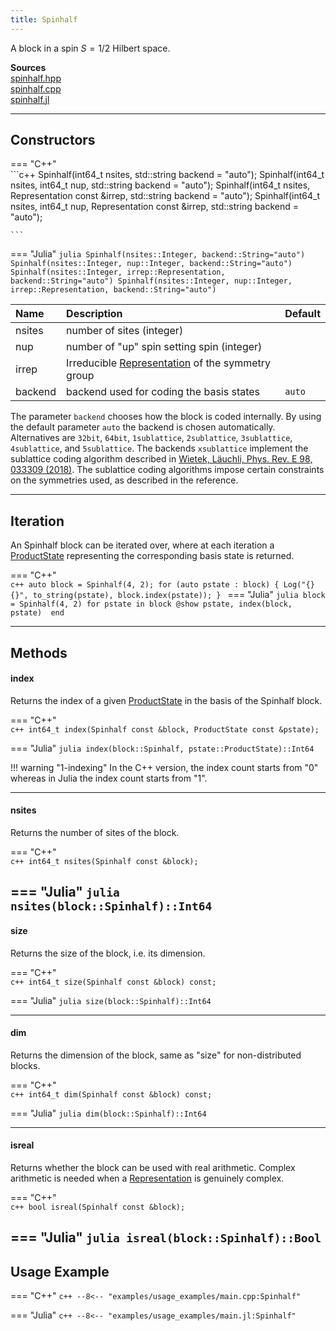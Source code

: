 ```yaml
---
title: Spinhalf
---
```


A block in a spin $S=1/2$  Hilbert space. 

**Sources**<br>
[spinhalf.hpp](https://github.com/awietek/xdiag/blob/main/xdiag/blocks/spinhalf.hpp)<br>
[spinhalf.cpp](https://github.com/awietek/xdiag/blob/main/xdiag/blocks/spinhalf.cpp)<br>
[spinhalf.jl](https://github.com/awietek/XDiag.jl/blob/main/src/blocks/spinhalf.jl)

---

## Constructors

=== "C++"	
	```c++
	Spinhalf(int64_t nsites, std::string backend = "auto");
	Spinhalf(int64_t nsites, int64_t nup, std::string backend = "auto");
	Spinhalf(int64_t nsites, Representation const &irrep, std::string backend = "auto");
	Spinhalf(int64_t nsites, int64_t nup, Representation const &irrep, std::string backend = "auto");

	```
=== "Julia"
	```julia
	Spinhalf(nsites::Integer, backend::String="auto")
	Spinhalf(nsites::Integer, nup::Integer, backend::String="auto")
	Spinhalf(nsites::Integer, irrep::Representation, backend::String="auto")
	Spinhalf(nsites::Integer, nup::Integer, irrep::Representation, backend::String="auto")
	```
	
| Name    | Description                                                                          | Default |
|:--------|:-------------------------------------------------------------------------------------|---------|
| nsites  | number of sites (integer)                                                            |         |
| nup     | number of "up" spin setting spin (integer)                                           |         |
| irrep   | Irreducible [Representation](../symmetries/representation.md)  of the symmetry group |         |
| backend | backend used for coding the basis states                                             | `auto`  |
	
	
The parameter `backend` chooses how the block is coded internally. By using the default parameter `auto` the backend is chosen automatically. Alternatives are `32bit`, `64bit`, `1sublattice`, `2sublattice`, `3sublattice`, `4sublattice`, and `5sublattice`. The backends `xsublattice` implement the sublattice coding algorithm described in [Wietek, Läuchli, Phys. Rev. E 98, 033309 (2018)](https://journals.aps.org/pre/abstract/10.1103/PhysRevE.98.033309). The sublattice coding algorithms impose certain constraints on the symmetries used, as described in the reference. 

---

## Iteration

An Spinhalf block can be iterated over, where at each iteration a [ProductState](../states/product_state.md) representing the corresponding basis state is returned.

=== "C++"	
	```c++
    auto block = Spinhalf(4, 2);
	for (auto pstate : block) {
	  Log("{} {}", to_string(pstate), block.index(pstate));
	}
	```
=== "Julia"
	```julia
	block = Spinhalf(4, 2)
	for pstate in block
		@show pstate, index(block, pstate) 
	end
	```
	
---

## Methods

#### index

Returns the index of a given [ProductState](../states/product_state.md) in the basis of the Spinhalf block.

=== "C++"	
	```c++
	int64_t index(Spinhalf const &block, ProductState const &pstate);
	```
	
=== "Julia"
	```julia
	index(block::Spinhalf, pstate::ProductState)::Int64
	```
	
!!! warning "1-indexing"
	In the C++ version, the index count starts from "0" whereas in Julia the index count starts from "1".

---

#### nsites

Returns the number of sites of the block.

=== "C++"	
	```c++
	int64_t nsites(Spinhalf const &block);
	```
	
=== "Julia"
	```julia
	nsites(block::Spinhalf)::Int64
	```
---

#### size
Returns the size of the block, i.e. its dimension.

=== "C++"	
	```c++
	int64_t size(Spinhalf const &block) const;
	```
	
=== "Julia"
	```julia
	size(block::Spinhalf)::Int64
	```

---

#### dim
Returns the dimension of the block, same as "size" for non-distributed blocks.

=== "C++"	
	```c++
	int64_t dim(Spinhalf const &block) const;
	```
	
=== "Julia"
	```julia
	dim(block::Spinhalf)::Int64
	```

---
		
#### isreal
Returns whether the block can be used with real arithmetic. 
Complex arithmetic is needed when a
[Representation](../symmetries/representation.md) is genuinely complex.

=== "C++"	
	```c++
    bool isreal(Spinhalf const &block);
	```

=== "Julia"
	```julia
    isreal(block::Spinhalf)::Bool
	```
---

## Usage Example

=== "C++"
	```c++
	--8<-- "examples/usage_examples/main.cpp:Spinhalf"
	```

=== "Julia"
	```c++
	--8<-- "examples/usage_examples/main.jl:Spinhalf"
	```
